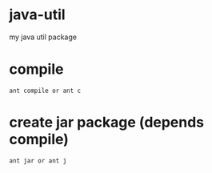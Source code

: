 java-util
=========

my java util package

# compile

```
ant compile or ant c
```

# create jar package (depends compile)

```
ant jar or ant j
```

